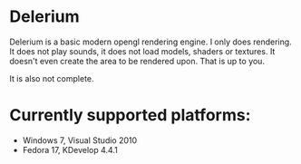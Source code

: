 Delerium
=======

Delerium is a basic modern opengl rendering engine. I only does rendering. It does not play sounds, it does not load models, shaders or textures. It doesn't even create the area to be rendered upon. That is up to you.

It is also not complete.

Currently supported platforms:
=======

* Windows 7, Visual Studio 2010
* Fedora 17, KDevelop 4.4.1